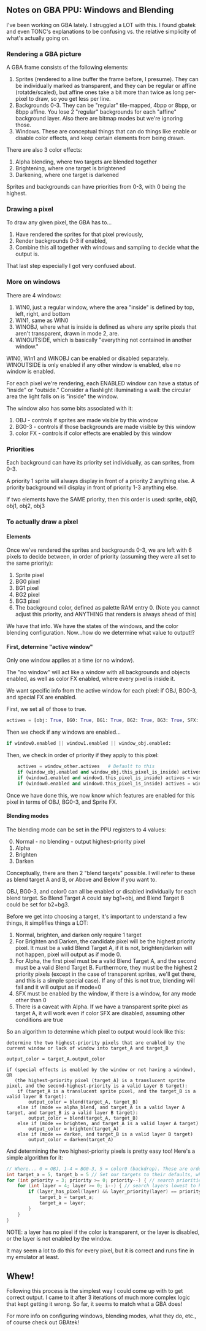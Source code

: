 ## Notes on GBA PPU: Windows and Blending

I've been working on GBA lately. I struggled a LOT with this. I found gbatek and even TONC's explanations to be confusing vs. the relative simplicity of what's actually going on.

### Rendering a GBA picture
A GBA frame consists of the following elements: 

1) Sprites (rendered to a line buffer the frame before, I presume). They can be individually marked as transparent, and they can be regular or affine (rotatde/scaled), but affine ones take a bit more than twice as long per-pixel to draw, so you get less per line.
2) Backgrounds 0-3. They can be "regular" tile-mapped, 4bpp or 8bpp, or 8bpp affine. You lose 2 "regular" backgrounds for each "affine" background layer. Also there are bitmap modes but we're ignoring those.
3) Windows. These are conceptual things that can do things like enable or disable color effects, and keep certain elements from being drawn.

There are also 3 color effects:
1) Alpha blending, where two targets are blended together
2) Brightening, where one target is brightened
3) Darkening, where one target is darkened

Sprites and backgrounds can have priorities from 0-3, with 0 being the highest.

### Drawing a pixel
To draw any given pixel, the GBA has to...
1) Have rendered the sprites for that pixel previously,
2) Render backgrounds 0-3 if enabled,
3) Combine this all together with windows and sampling to decide what the output is.

That last step especially I got very confused about.

### More on windows
There are 4 windows:
1) WIN0, just a regular window, where the area "inside" is defined by top, left, right, and bottom
2) WIN1, same as WIN0
3) WINOBJ, where what is inside is defined as where any sprite pixels that aren't transparent, drawn in mode 2, are.
4) WINOUTSIDE, which is basically "everything not contained in another window."

WIN0, WIn1 and WINOBJ can be enabled or disabled separately. WINOUTSIDE is only enabled if any other window is enabled, else no window is enabled.

For each pixel we're rendering, each ENABLED window can have a status of "inside" or "outside." Consider a flashlight illuminating a wall: the circular area the light falls on is "inside" the window.

The window also has some bits associated with it:

1) OBJ - controls if sprites are made visible by this window
2) BG0-3 - controls if those backgrounds are made visible by this window
3) color FX - controls if color effects are enabled by this window

### Priorities
Each background can have its priority set individually, as can sprites, from 0-3.

A priority 1 sprite will always display in front of a priority 2 anything else. A priority background will display in front of priority 1-3 anything else.

If two elements have the SAME priority, then this order is used: sprite, obj0, obj1, obj2, obj3

### To actually draw a pixel
#### Elements
Once we've rendered the sprites and backgrounds 0-3, we are left with 6 pixels to decide between, in order of priority (assuming they were all set to the same priority):

1) Sprite pixel
2) BG0 pixel
3) BG1 pixel
4) BG2 pixel
5) BG3 pixel
6) The background color, defined as palette RAM entry 0. (Note you cannot adjust this priority, and ANYTHING that renders is always ahead of this)

We have that info. We have the states of the windows, and the color blending configuration. Now...how do we determine what value to output!?

#### First, determine "active window"
Only one window applies at a time (or no window).

The "no window" will act like a window with all backgrounds and objects enabled, as well as color FX enabled, where every pixel is inside it.

We want specific info from the active window for each pixel: if OBJ, BG0-3, and special FX are enabled.

First, we set all of those to true.

```python
actives = [obj: True, BG0: True, BG1: True, BG2: True, BG3: True, SFX: True]
```

Then we check if any windows are enabled...

```python
if window0.enabled || window1.enabled || window_obj.enabled:
```

Then, we check in order of priority if they apply to this pixel:
```python
    actives = window_other.actives   # Default to this
    if (window_obj.enabled and window_obj.this_pixel_is_inside) actives = window_obj.actives
    if (window1.enabled and window1.this_pixel_is_inside) actives = window1.actives
    if (window0.enabled and window0.this_pixel_is_inside) actives = window0.actives
```

Once we have done this, we now know which features are enabled for this pixel in terms of OBJ, BG0-3, and Sprite FX.

#### Blending modes
The blending mode can be set in the PPU registers to 4 values:

0) Normal - no blending - output highest-priority pixel
1) Alpha
2) Brighten
3) Darken

Conceptually, there are then 2 "blend targets" possible. I will refer to these as blend target A and B, or Above and Below if you want to.

OBJ, BG0-3, and color0 can all be enabled or disabled individually for each blend target. So Blend Target A could say bg1+obj, and Blend Target B could be set for b2+bg3.

Before we get into choosing a target, it's important to understand a few things, it simplifies things a LOT:

1) Normal, brighten, and darken only require 1 target
2) For Brighten and Darken, the candidate pixel will be the highest priority pixel. It must be a valid Blend Target A, if it is not, brighten/darken will not happen, pixel will output as if mode 0.
3) For Alpha, the first pixel must be a valid Blend Target A, and the second must be a valid Blend Target B. Furthermore, they must be the highest 2 priority pixels (except in the case of transparent sprites, we'll get there, and this is a simple special case). If any of this is not true, blending will fail and it will output as if mode=0
4) SFX must be enabled by the window, if there is a window, for any mode other than 0
5) There is a caveat with Alpha. If we have a transparent sprite pixel as target A, it will work even if color SFX are disabled, assuming other conditions are true  

So an algorithm to determine which pixel to output would look like this:

```
determine the two highest-priority pixels that are enabled by the current window or lack of window into target_A and target_B

output_color = target_A.output_color

if (special effects is enabled by the window or not having a window), OR
   (the highest-priority pixel (target_A) is a translucent sprite pixel, and the second-highest-priority is a valid Layer B target):
    if (target_A is a translucent sprite pixel, and the target_B is a valid layer B target):
        output_color = blend(target_A, target_B)
    else if (mode == alpha_blend, and target_A is a valid layer A target, and target_B is a valid layer B target):
        output_color = blend(target_A, target_B)
    else if (mode == brighten, and target_A is a valid layer A target)
        output_color = brighten(target_A)
    else if (mode == darken, and target_B is a valid layer B target)
        output_color = darken(target_A)  
```

And determining the two highest-priority pixels is pretty easy too! Here's a simple algorithm for it:
```c
// Where... 0 = OBJ, 1-4 = BG0-3, 5 = color0 (backdrop). These are ordered by priority first
int target_a = 5, target_b = 5 // Set our targets to their defaults, which is color0 (backdrop) 
for (int priority = 3; priority >= 0; priority--) { // search priorities lowest to highest (0=highest) 3, 2, 1, 0
    for (int layer = 4; layer >= 0; i--) { // search layers lowest to highest (0=highest) 4, 3, 2, 1, 0
        if (layer_has_pixel(layer) && layer_priority(layer) == priority)) {
            target_b = target_a;
            target_a = layer;
        }
    }
}

```

NOTE: a layer has no pixel if the color is transparent, or the layer is disabled, or the layer is not enabled by the window.

It may seem a lot to do this for every pixel, but it is correct and runs fine in my emulator at least.

## Whew!

Following this process is the simplest way I could come up with to get correct output. I came to it after 3 iterations of much more complex logic that kept getting it wrong. So far, it seems to match what a GBA does!

For more info on configuring windows, blending modes, what they do, etc., of course check out GBAtek!
